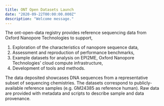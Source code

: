 ```yaml
---
title: ONT Open Datasets Launch
date: "2020-09-22T00:00:00.000Z"
description: "Welcome message."
---
```


The ont-open-data registry provides reference sequencing data from Oxford
Nanopore Technologies to support,

1. Exploration of the characteristics of nanopore sequence data,
2. Assessment and reproduction of performance benchmarks,
3. Example datasets for analysis on EPI2ME, Oxford Nanopore Technologies' cloud
   compute infrastructure,
4. Development of tools and methods.

The data deposited showcases DNA sequences from a representative subset of
sequencing chemistries. The datasets correspond to publicly-available reference
samples (e.g. GM24385 as reference human). Raw data are provided with metadata
and scripts to describe sample and data provenance.

